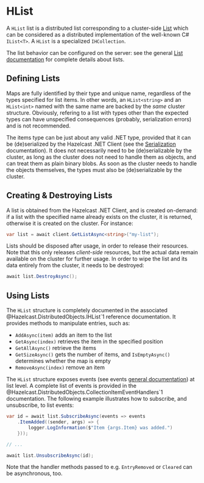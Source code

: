 # HList

A `HList` list is a distributed list corresponding to a cluster-side [List](https://docs.hazelcast.com/hazelcast/latest/data-structures/list) which can be considered as a distributed implementation of the well-known C# `IList<T>`. A `HList` is a specialized `IHCollection`.

The list behavior can be configured on the server: see the general [List documentation](https://docs.hazelcast.com/hazelcast/latest/data-structures/list) for complete details about lists.

## Defining Lists

Maps are fully identified by their type and unique name, regardless of the types specified for list items. In other words, an `HList<string>` and an `HList<int>` named with the same name are backed by the *same* cluster structure. Obviously, refering to a list with types other than the expected types can have unspecified consequences (probably, serialization errors) and is not recommended.

The items type can be just about any valid .NET type, provided that it can be (de)serialized by the Hazelcast .NET Client (see the [Serialization](../serialization.md) documentation). It does not necessarily need to be (de)serializable by the cluster, as long as the cluster does not need to handle them as objects, and can treat them as plain binary blobs. As soon as the cluster needs to handle the objects themselves, the types must also be (de)serializable by the cluster.

## Creating & Destroying Lists

A list is obtained from the Hazelcast .NET Client, and is created on-demand: if a list with the specified name already exists on the cluster, it is returned, otherwise it is created on the cluster. For instance:

```csharp
var list = await client.GetListAsync<string>("my-list");
```

Lists should be disposed after usage, in order to release their resources. Note that this only releases *client-side* resources, but the actual data remain available on the cluster for further usage. In order to wipe the list and its data entirely from the cluster, it needs to be destroyed:

```csharp
await list.DestroyAsync();
```

## Using Lists

The `HList` structure is completely documented in the associated @Hazelcast.DistributedObjects.IHList`1 reference documentation. It provides methods to manipulate entries, such as:

* `AddAsync(item)` adds an item to the list
* `GetAsync(index)` retrieves the item in the specified position
* `GetAllAsync()` retrieve the items
* `GetSizeAsync()` gets the number of items, and `IsEmptyAsync()` determines whether the map is empty
* `RemoveAsync(index)` remove an item

The `HList` structure exposes events (see events [general documentation](../events.md)) at list level. A complete list of events is provided in the @Hazelcast.DistributedObjects.CollectionItemEventHandlers`1 documentation. The following example illustrates how to subscribe, and unsubscribe, to list events:

```csharp
var id = await list.SubscribeAsync(events => events
    .ItemAdded((sender, args) => {
        logger.LogInformation($"Item {args.Item} was added.")
    }));

// ...

await list.UnsubscribeAsync(id);
```

Note that the handler methods passed to e.g. `EntryRemoved` or `Cleared` can be asynchronous, too.

